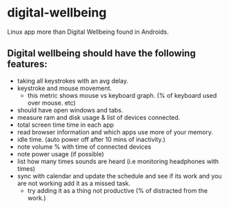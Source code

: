 # digital-wellbeing
Linux app more than Digital Wellbeing found in Androids.

## Digital wellbeing should have the following features:
- taking all keystrokes with an avg delay.
- keystroke and mouse movement. 
	- this metric shows mouse vs keyboard graph. (% of keyboard used over mouse. etc)
- should have open windows and tabs.
- measure ram and disk usage & list of devices connected.
- total screen time time in each app
- read browser information and which apps use more of your memory.
- idle time. (auto power off after 10 mins of inactivity.)
- note volume % with time of connected devices
- note power usage (if possible)
- list how many times sounds are heard (i.e monitoring headphones with times)
- sync with calendar and update the schedule and see if its work and you are not working add it as a missed task. 
	- try adding it as a thing not productive (% of distracted from the work.)
